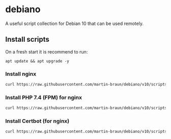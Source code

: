 # debiano

A useful script collection for Debian 10 that can be used remotely.

## Install scripts

On a fresh start it is recommend to run: 

```
apt update && apt upgrade -y
```

### Install nginx

```sh
curl https://raw.githubusercontent.com/martin-braun/debiano/v10/scripts/install-nginx.sh | bash -s -- 
```

### Install PHP 7.4 (FPM) for nginx

```sh
curl https://raw.githubusercontent.com/martin-braun/debiano/v10/scripts/install-nginx-phpfpm-7_4.sh | bash -s -- 
```

### Install Certbot (for nginx)

```sh
curl https://raw.githubusercontent.com/martin-braun/debiano/v10/scripts/install-certbot.sh | bash -s -- 
```
